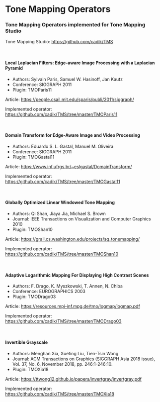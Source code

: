 # Tone Mapping Operators
### Tone Mapping Operators implemented for Tone Mapping Studio

Tone Mapping Studio: https://github.com/cadik/TMS

&nbsp;&nbsp;&nbsp;&nbsp;&nbsp;&nbsp;

#### Local Laplacian Filters: Edge-aware Image Processing with a Laplacian Pyramid
- Authors: Sylvain Paris, Samuel W. Hasinoff, Jan Kautz
- Conference: SIGGRAPH 2011
- Plugin: TMOParis11

Article: https://people.csail.mit.edu/sparis/publi/2011/siggraph/

Implemented operator: https://github.com/cadik/TMS/tree/master/TMOParis11

&nbsp;&nbsp;&nbsp;&nbsp;&nbsp;&nbsp;

#### Domain Transform for Edge-Aware Image and Video Processing
- Authors: Eduardo S. L. Gastal, Manuel M. Oliveira
- Conference: SIGGRAPH 2011
- Plugin: TMOGastal11

Article: https://www.inf.ufrgs.br/~eslgastal/DomainTransform/

Implemented operator: https://github.com/cadik/TMS/tree/master/TMOGastal11

&nbsp;&nbsp;&nbsp;&nbsp;&nbsp;&nbsp;

#### Globally Optimized Linear Windowed Tone Mapping
- Authors: Qi Shan, Jiaya Jia, Michael S. Brown
- Journal: IEEE Transactions on Visualization and Computer Graphics 2010
- Plugin: TMOShan10

Article: https://grail.cs.washington.edu/projects/sq_tonemapping/

Implemented operator: https://github.com/cadik/TMS/tree/master/TMOShan10

&nbsp;&nbsp;&nbsp;&nbsp;&nbsp;&nbsp;

#### Adaptive Logarithmic Mapping For Displaying High Contrast Scenes
- Authors: F. Drago, K. Myszkowski, T. Annen, N. Chiba
- Conference: EUROGRAPHICS 2003
- Plugin: TMODrago03

Article: https://resources.mpi-inf.mpg.de/tmo/logmap/logmap.pdf

Implemented operator: https://github.com/cadik/TMS/tree/master/TMODrago03

&nbsp;&nbsp;&nbsp;&nbsp;&nbsp;&nbsp;

#### Invertible Grayscale
- Authors: Menghan Xia, Xueting Liu, Tien-Tsin Wong
- Journal: ACM Transactions on Graphics (SIGGRAPH Asia 2018 issue), Vol. 37, No. 6, November 2018, pp. 246:1-246:10.
- Plugin: TMOXia18

Article: https://ttwong12.github.io/papers/invertgray/invertgray.pdf

Implemented operator: https://github.com/cadik/TMS/tree/master/TMOXia18

